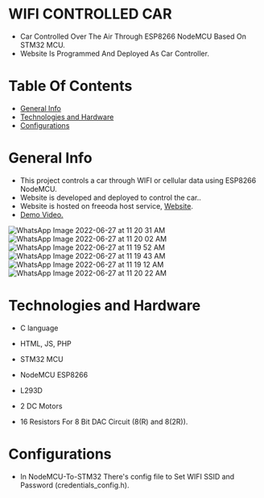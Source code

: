 # WIFI CONTROLLED CAR
- Car Controlled Over The Air Through ESP8266 NodeMCU Based On STM32 MCU.
- Website Is Programmed And Deployed As Car Controller.
# Table Of Contents
- [General Info](#general-info)
- [Technologies and Hardware](#Technologies-and-Hardware)
- [Configurations](#configurations)
# General Info
- This project controls a car through WIFI or cellular data using ESP8266 NodeMCU.
- Website is developed and deployed to control the car..
- Website is hosted on freeoda host service, [Website](http://iotgemons.freeoda.com/hostindex.html).
- [Demo Video.](https://youtu.be/V3dOttPhM0c)

![WhatsApp Image 2022-06-27 at 11 20 31 AM](https://user-images.githubusercontent.com/74314248/175913589-03c0c1a8-5661-431c-bcb6-dc2743887990.jpeg)
![WhatsApp Image 2022-06-27 at 11 20 02 AM](https://user-images.githubusercontent.com/74314248/175914104-4c055988-140b-40aa-831b-b6eb1e7439c2.jpeg)
![WhatsApp Image 2022-06-27 at 11 19 52 AM](https://user-images.githubusercontent.com/74314248/175914112-fda2688b-4222-4eba-a984-0fdd2a34d393.jpeg)
![WhatsApp Image 2022-06-27 at 11 19 43 AM](https://user-images.githubusercontent.com/74314248/175914115-a3d0b8e0-fcc9-4cd6-831a-7ac27e5a70a6.jpeg)
![WhatsApp Image 2022-06-27 at 11 19 12 AM](https://user-images.githubusercontent.com/74314248/175914119-2cf2510d-74cb-4357-8420-9c3132334c21.jpeg)
![WhatsApp Image 2022-06-27 at 11 20 22 AM](https://user-images.githubusercontent.com/74314248/175914102-e9824cc8-ca73-49ad-bf18-feae12a80b8b.jpeg)

# Technologies and Hardware
- C language
- HTML, JS, PHP
- STM32 MCU
- NodeMCU ESP8266
- L293D
- 2 DC Motors

- 16 Resistors For 8 Bit DAC Circuit (8(R) and 8(2R)).
# Configurations
- In NodeMCU-To-STM32 There's config file to Set WIFI SSID and Password (credentials_config.h).
